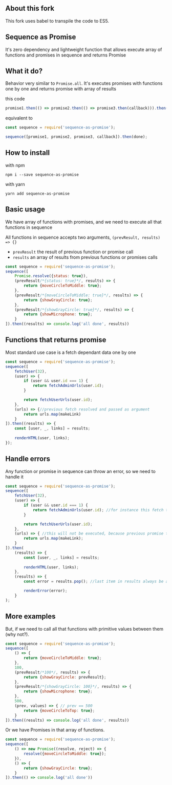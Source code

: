 ## About this fork

This fork uses babel to transpile the code to ES5.

## Sequence as Promise
It's zero dependency and lightweight function that allows execute array of functions and promises in sequence and returns Promise

## What it do?
Behavior very similar to `Promise.all`.
It's executes promises with functions one by one and returns promise with array of results

this code
```js
promise1.then(() => promise2.then(() => promise3.then(callback))).then(done);
```

equivalent to
```js
const sequence = require('sequence-as-promise');

sequence([promise1, promise2, promise3, callback]).then(done);
```

## How to install

with npm
```shell
npm i --save sequence-as-promise
```

with yarn
```shell
yarn add sequence-as-promise
```

## Basic usage

We have array of functions with promises, and we need to execute all that functions in sequence

All functions in sequence accepts two arguments, `(prevResult, results) => {}`

- `prevResult` the result of previous function or promise call
- `results` an array of results from previous functions or promises calls

```js
const sequence = require('sequence-as-promise');
sequence([
    Promise.resolve({status: true}),
    (prevResult/*{status: true}*/, results) => {
        return {moveCircleToMiddle: true};
    },
    (prevResult/*{moveCircleToMiddle: true}*/, results) => {
        return {showGrayCircle: true};
    },
    (prevResult/*{showGrayCircle: true}*/, results) => {
        return {showMicrophone: true};
    }
]).then((results) => console.log('all done', results))
```

## Functions that returns promise

Most standard use case is a fetch dependant data one by one

```js
const sequence = require('sequence-as-promise');
sequence([
    fetchUser(32),
    (user) => {
        if (user && user.id === 1) {
            return fetchAdminUrls(user.id);
        }

        return fetchUserUrls(user.id);
    },
    (urls) => {//previous fetch resolved and passed as argument
        return urls.map(makeLink)
    }
]).then((results) => {
    const [user, _, links] = results;
    
    renderHTML(user, links);
});
```

## Handle errors

Any function or promise in sequence can throw an error, so we need to handle it

```js
const sequence = require('sequence-as-promise');
sequence([
    fetchUser(32),
    (user) => {
        if (user && user.id === 1) {
            return fetchAdminUrls(user.id); //for instance this fetch throws server error
        }

        return fetchUserUrls(user.id);
    },
    (urls) => { //this will not be executed, because previous promise thorws error
        return urls.map(makeLink); 
    }
]).then(
    (results) => {
        const [user, _, links] = results;
        
        renderHTML(user, links);
    },
    (results) => {
        const error = results.pop(); //last item in results always be an error

        renderError(error);
    }
);
```

## More examples
But, if we need to call all that functions with primitive values between them (why not?).

```js
const sequence = require('sequence-as-promise');
sequence([
    () => {
        return {moveCircleToMiddle: true};
    },
    100,
    (prevResult/*100*/, results) => {
        return {showGrayCircle: prevResult};
    },
    (prevResult/*{showGrayCircle: 100}*/, results) => {
        return {showMicrophone: true};
    },
    500,
    (prev, values) => { // prev == 500
        return {moveCircleToTop: true};
    }
]).then((results) => console.log('all done', results))
```

Or we have Promises in that array of functions.

```js
const sequence = require('sequence-as-promise');
sequence([
    () => new Promise((resolve, reject) => {
        resolve({moveCircleToMiddle: true});
    }),
    () => {
        return {showGrayCircle: true};
    }
]).then(() => console.log('all done'))
```
